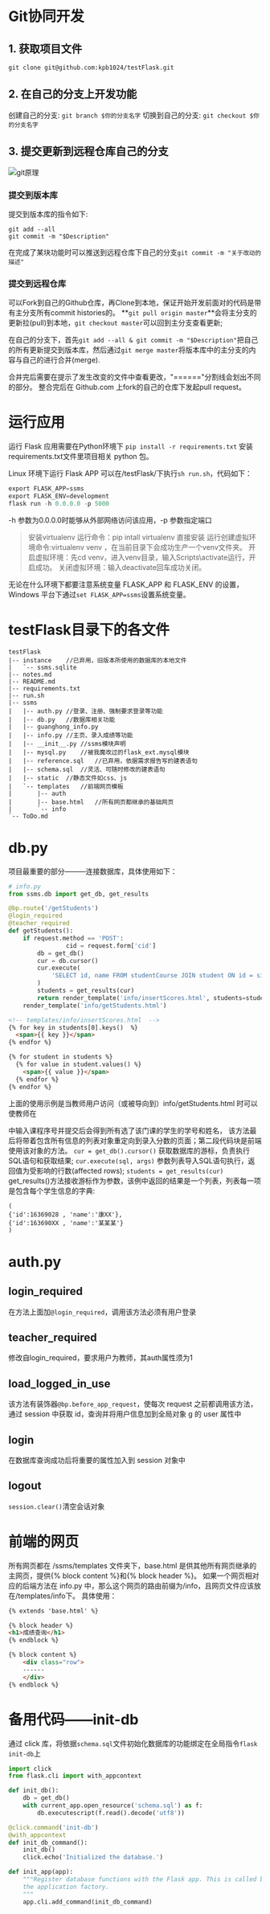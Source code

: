 # Git协同开发
## 1. 获取项目文件
`git clone git@github.com:kpb1024/testFlask.git`

## 2. 在自己的分支上开发功能
创建自己的分支: `git branch $你的分支名字` 
切换到自己的分支: `git checkout $你的分支名字`

## 3. 提交更新到远程仓库自己的分支
![git原理](http://blog.kangpb.cn/2019/03/27/gitskill/gitadd.jpg)
### 提交到版本库
提交到版本库的指令如下:
```git
git add --all
git commit -m "$Description"
```
在完成了某块功能时可以推送到远程仓库下自己的分支`git commit -m "关于改动的描述"`

### 提交到远程仓库
可以Fork到自己的Github仓库，再Clone到本地，保证开始开发前面对的代码是带有主分支所有commit histories的。
**`git pull origin master`**会将主分支的更新拉(pull)到本地，`git checkout master`可以回到主分支查看更新;

在自己的分支下，首先`git add --all & git commit -m "$Description"`把自己的所有更新提交到版本库，然后通过`git merge master`将版本库中的主分支的内容与自己的进行合并(merge).

合并完后需要在提示了发生改变的文件中查看更改，"======"分割线会划出不同的部分。
整合完后在 Github.com 上fork的自己的仓库下发起pull request。


# 运行应用

运行 Flask 应用需要在Python环境下 `pip install -r requirements.txt` 安装requirements.txt文件里项目相关 python 包。

Linux 环境下运行 Flask APP 可以在/testFlask/下执行`sh run.sh`，代码如下：
```python
export FLASK_APP=ssms
export FLASK_ENV=development
flask run -h 0.0.0.0 -p 5000
```
-h 参数为0.0.0.0时能够从外部网络访问该应用，-p 参数指定端口

> 安装virtualenv
> 运行命令：pip intall virtualenv 直接安装
> 运行创建虚拟环境命令:virtualenv venv ，在当前目录下会成功生产一个venv文件夹。
> 开启虚拟环境：先cd venv，进入venv目录，输入Scripts\activate运行，开启成功。
> 关闭虚拟环境：输入deactivate回车成功关闭。

无论在什么环境下都要注意系统变量 FLASK_APP 和 FLASK_ENV 的设置，Windows 平台下通过`set FLASK_APP=ssms`设置系统变量。

# testFlask目录下的各文件
```
testFlask
|-- instance	//已弃用，旧版本所使用的数据库的本地文件
|   `-- ssms.sqlite
|-- notes.md
|-- README.md
|-- requirements.txt
|-- run.sh
|-- ssms
|   |-- auth.py	//登录、注册、强制要求登录等功能
|   |-- db.py	//数据库相关功能
|   |-- guanghong_info.py
|   |-- info.py	//主页、录入成绩等功能
|   |-- __init__.py	//ssms模块声明
|   |-- mysql.py	//被我魔改过的flask_ext.mysql模块
|   |-- reference.sql	//已弃用，依据需求报告写的建表语句
|   |-- schema.sql	//灵活、可随时修改的建表语句
|   |-- static	//静态文件如css、js
|   `-- templates	//前端网页模板
|       |-- auth
|       |-- base.html	//所有网页都继承的基础网页
|       `-- info
`-- ToDo.md	
```

# db.py
项目最重要的部分———连接数据库，具体使用如下：
```python
# info.py
from ssms.db import get_db, get_results

@bp.route('/getStudents')
@login_required
@teacher_required
def getStudents():
	if request.method == 'POST':
                cid = request.form['cid']
		db = get_db()
		cur = db.cursor()
		cur.execute(
			'SELECT id, name FROM studentCourse JOIN student ON id = sid WHERE cid = %s', (cid)
		)
		students = get_results(cur)
		return render_template('info/insertScores.html', students=students)
	render_template('info/getStudents.html')
```
```html
<!-- templates/info/insertScores.html  -->
{% for key in students[0].keys()  %}
  <span>{{ key }}</span>
{% endfor %}

{% for student in students %}
  {% for value in student.values() %}
    <span>{{ value }}</span>
  {% endfor %}
{% endfor %}
```
上面的使用示例是当教师用户访问（或被导向到）info/getStudents.html 时可以使教师在<form>中输入课程序号并提交后会得到所有选了该门课的学生的学号和姓名，
该方法最后将带着包含所有信息的列表对象重定向到录入分数的页面；第二段代码块是前端使用该对象的方法。
`cur = get_db().cursor()` 获取数据库的游标，负责执行SQL语句和获取结果;
`cur.execute(sql, args)`  参数列表导入SQL语句执行，返回值为受影响的行数(affected rows);
`students = get_results(cur)`   get_results()方法接收游标作为参数，该例中返回的结果是一个列表，列表每一项是包含每个学生信息的字典:
```
(
{'id':16369028 , 'name':'康XX'},
{'id':163690XX , 'name':'某某某'} 
)
```


# auth.py
## login_required
在方法上面加`@login_required`，调用该方法必须有用户登录
## teacher_required
修改自login_required，要求用户为教师，其auth属性须为1
## load_logged_in_use
该方法有装饰器`@bp.before_app_request`，使每次 request 之前都调用该方法，通过 session 中获取 id，查询并将用户信息加到全局对象 g 的 user 属性中
## login
在数据库查询成功后将重要的属性加入到 session 对象中
## logout
`session.clear()`清空会话对象

# 前端的网页
所有网页都在 /ssms/templates 文件夹下，base.html 是供其他所有网页继承的主网页，提供{% block content %}和{% block header %}。
如果一个网页相对应的后端方法在 info.py 中，那么这个网页的路由前缀为/info，且网页文件应该放在/templates/info下。
具体使用：
```html
{% extends 'base.html' %}

{% block header %}
<h1>成绩查询</h1>
{% endblock %}

{% block content %}
	<div class="row">
	------
	</div>
{% endblock %}

```


# 备用代码——init-db
通过 click 库，将依据`schema.sql`文件初始化数据库的功能绑定在全局指令`flask init-db`上
```python
import click
from flask.cli import with_appcontext

def init_db():
    db = get_db()
    with current_app.open_resource('schema.sql') as f:
        db.executescript(f.read().decode('utf8'))

@click.command('init-db')
@with_appcontext
def init_db_command():
    init_db()
    click.echo('Initialized the database.')

def init_app(app):
    """Register database functions with the Flask app. This is called by
    the application factory.
    """
    app.cli.add_command(init_db_command)
```
